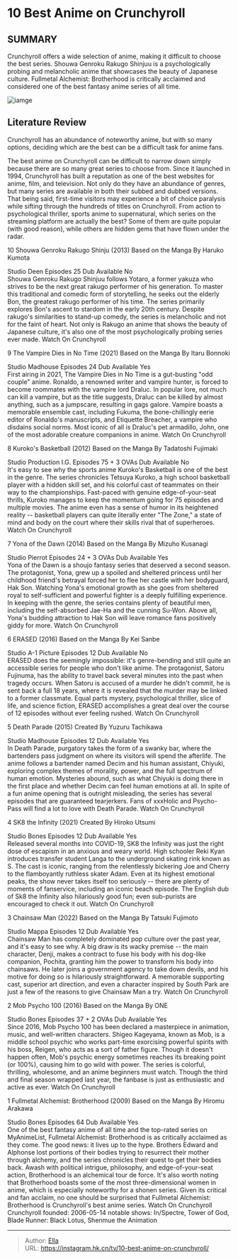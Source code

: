 # 10 Best Anime on Crunchyroll


## SUMMARY 


 Crunchyroll offers a wide selection of anime, making it difficult to choose the best series. 
 Shouwa Genroku Rakugo Shinjuu is a psychologically probing and melancholic anime that showcases the beauty of Japanese culture. 
 Fullmetal Alchemist: Brotherhood is critically acclaimed and considered one of the best fantasy anime series of all time. 

![iamge](https://static1.srcdn.com/wordpress/wp-content/uploads/2024/01/mob-psycho-100-s-mob-and-chainsaw-man.jpg)

## Literature Review
Crunchyroll has an abundance of noteworthy anime, but with so many options, deciding which are the best can be a difficult task for anime fans.




The best anime on Crunchyroll can be difficult to narrow down simply because there are so many great series to choose from. Since it launched in 1994, Crunchyroll has built a reputation as one of the best websites for anime, film, and television. Not only do they have an abundance of genres, but many series are available in both their subbed and dubbed versions.
That being said, first-time visitors may experience a bit of choice paralysis while sifting through the hundreds of titles on Crunchyroll. From action to psychological thriller, sports anime to supernatural, which series on the streaming platform are actually the best? Some of them are quite popular (with good reason), while others are hidden gems that have flown under the radar.









 








 10  Shouwa Genroku Rakugo Shinju (2013) 
Based on the Manga By Haruko Kumota
        

  Studio   Deen    Episodes   25    Dub Available   No    
Shouwa Genroku Rakugo Shinjuu follows Yotaro, a former yakuza who strives to be the next great rakugo performer of his generation. To master this traditional and comedic form of storytelling, he seeks out the elderly Bon, the greatest rakugo performer of his time. The series primarily explores Bon&#39;s ascent to stardom in the early 20th century. Despite rakugo&#39;s similarities to stand-up comedy, the series is melancholic and not for the faint of heart. Not only is Rakugo an anime that shows the beauty of Japanese culture, it&#39;s also one of the most psychologically probing series ever made.
Watch On Crunchyroll





 9  The Vampire Dies in No Time (2021) 
Based on the Manga By Itaru Bonnoki
        

  Studio   Madhouse    Episodes   24    Dub Available   Yes    
First airing in 2021, The Vampire Dies in No Time is a gut-busting &#34;odd couple&#34; anime. Ronaldo, a renowned writer and vampire hunter, is forced to become roommates with the vampire lord Draluc. In popular lore, not much can kill a vampire, but as the title suggests, Draluc can be killed by almost anything, such as a jumpscare, resulting in gags galore. Vampire boasts a memorable ensemble cast, including Fukuma, the bone-chillingly eerie editor of Ronaldo&#39;s manuscripts, and Etiquette Breacher, a vampire who disdains social norms. Most iconic of all is Draluc&#39;s pet armadillo, John, one of the most adorable creature companions in anime.
Watch On Crunchyroll





 8  Kuroko&#39;s Basketball (2012) 
Based on the Manga By Tadatoshi Fujimaki


 







  Studio   Production I.G.    Episodes   75 &#43; 3 OVAs    Dub Available   No    
It&#39;s easy to see why the sports anime Kuroko&#39;s Basketball is one of the best in the genre. The series chronicles Tetsuya Kuroko, a high school basketball player with a hidden skill set, and his colorful cast of teammates on their way to the championships. Fast-paced with genuine edge-of-your-seat thrills, Kuroko manages to keep the momentum going for 75 episodes and multiple movies. The anime even has a sense of humor in its heightened reality -- basketball players can quite literally enter &#34;The Zone,&#34; a state of mind and body on the court where their skills rival that of superheroes.
Watch On Crunchyroll





 7  Yona of the Dawn (2014) 
Based on the Manga By Mizuho Kusanagi
        

  Studio   Pierrot    Episodes   24 &#43; 3 OVAs    Dub Available   Yes    
Yona of the Dawn is a shoujo fantasy series that deserved a second season. The protagonist, Yona, grew up a spoiled and sheltered princess until her childhood friend&#39;s betrayal forced her to flee her castle with her bodyguard, Hak Son. Watching Yona&#39;s emotional growth as she goes from sheltered royal to self-sufficient and powerful fighter is a deeply fulfilling experience. In keeping with the genre, the series contains plenty of beautiful men, including the self-absorbed Jae-Ha and the cunning Su-Won. Above all, Yona&#39;s budding attraction to Hak Son will leave romance fans positively giddy for more.
Watch On Crunchyroll





 6  ERASED (2016) 
Based on the Manga By Kei Sanbe
        

  Studio   A-1 Picture    Episodes   12    Dub Available   No    
ERASED does the seemingly impossible: it&#39;s genre-bending and still quite an accessible series for people who don&#39;t like anime. The protagonist, Satoru Fujinuma, has the ability to travel back several minutes into the past when tragedy occurs. When Satoru is accused of a murder he didn&#39;t commit, he is sent back a full 18 years, where it is revealed that the murder may be linked to a former classmate. Equal parts mystery, psychological thriller, slice of life, and science fiction, ERASED accomplishes a great deal over the course of 12 episodes without ever feeling rushed.
Watch On Crunchyroll





 5  Death Parade (2015) 
Created By Yuzuru Tachikawa
        

  Studio   Madhouse    Episodes   12    Dub Available   Yes    
In Death Parade, purgatory takes the form of a swanky bar, where the bartenders pass judgment on where its visitors will spend the afterlife. The anime follows a bartender named Decim and his human assistant, Chiyuki, exploring complex themes of morality, power, and the full spectrum of human emotion. Mysteries abound, such as what Chiyuki is doing there in the first place and whether Decim can feel human emotions at all. In spite of a fun anime opening that is outright misleading, the series has several episodes that are guaranteed tearjerkers. Fans of xxxHolic and Psycho-Pass will find a lot to love with Death Parade.
Watch On Crunchyroll





 4  SK8 the Infinity (2021) 
Created By Hiroko Utsumi
        

  Studio   Bones    Episodes   12    Dub Available   Yes    
Released several months into COVID-19, SK8 the Infinity was just the right dose of escapism in an anxious and weary world. High schooler Reki Kyan introduces transfer student Langa to the underground skating rink known as S. The cast is iconic, ranging from the relentlessly bickering Joe and Cherry to the flamboyantly ruthless skater Adam. Even at its highest emotional peaks, the show never takes itself too seriously -- there are plenty of moments of fanservice, including an iconic beach episode. The English dub of Sk8 the Infinity also hilariously good fun; even sub-purists are encouraged to check it out.
Watch On Crunchyroll





 3  Chainsaw Man (2022) 
Based on the Manga By Tatsuki Fujimoto


 







  Studio   Mappa    Episodes   12    Dub Available   Yes    
Chainsaw Man has completely dominated pop culture over the past year, and it&#39;s easy to see why. A big draw is its wacky premise -- the main character, Denji, makes a contract to fuse his body with his dog-like companion, Pochita, granting him the power to transform his body into chainsaws. He later joins a government agency to take down devils, and his motive for doing so is hilariously straightforward. A memorable supporting cast, superior art direction, and even a character inspired by South Park are just a few of the reasons to give Chainsaw Man a try.
Watch On Crunchyroll





 2  Mob Psycho 100 (2016) 
Based on the Manga By ONE


 







  Studio   Bones    Episodes   37 &#43; 2 OVAs    Dub Available   Yes    
Since 2016, Mob Psycho 100 has been declared a masterpiece in animation, music, and well-written characters. Shigeo Kageyama, known as Mob, is a middle school psychic who works part-time exorcising powerful spirits with his boss, Reigen, who acts as a sort of father figure. Though it doesn&#39;t happen often, Mob&#39;s psychic energy sometimes reaches its breaking point (or 100%), causing him to go wild with power. The series is colorful, thrilling, wholesome, and an anime beginners must watch. Though the third and final season wrapped last year, the fanbase is just as enthusiastic and active as ever.
Watch On Crunchyroll





 1  Fullmetal Alchemist: Brotherhood (2009) 
Based on the Manga By Hiromu Arakawa
        

  Studio   Bones    Episodes   64    Dub Available   Yes    
One of the best fantasy anime of all time and the top-rated series on MyAnimeList, Fullmetal Alchemist: Brotherhood is as critically acclaimed as they come. The good news: it lives up to the hype. Brothers Edward and Alphonse lost portions of their bodies trying to resurrect their mother through alchemy, and the series chronicles their quest to get their bodies back. Awash with political intrigue, philosophy, and edge-of-your-seat action, Brotherhood is an alchemical tour de force. It&#39;s also worth noting that Brotherhood boasts some of the most three-dimensional women in anime, which is especially noteworthy for a shonen series. Given its critical and fan acclaim, no one should be surprised that Fullmetal Alchemist: Brotherhood is Crunchyroll&#39;s best anime series.
Watch On Crunchyroll
               Crunchyroll   founded:   2006-05-14    notable shows:   In/Spectre, Tower of God, Blade Runner: Black Lotus, Shenmue the Animation      

---

> Author: [Ella](https://instagram.hk.cn/)  
> URL: https://instagram.hk.cn/tv/10-best-anime-on-crunchyroll/  

